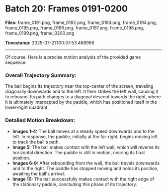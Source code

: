 # Batch 20: Frames 0191-0200

**Files:** frame_0191.png, frame_0192.png, frame_0193.png, frame_0194.png, frame_0195.png, frame_0196.png, frame_0197.png, frame_0198.png, frame_0199.png, frame_0200.png

**Timestamp:** 2025-07-21T00:37:53.468968

---

Of course. Here is a precise motion analysis of the provided game sequence.

### Overall Trajectory Summary:
The ball begins its trajectory near the top-center of the screen, traveling diagonally downwards and to the left. It then strikes the left wall, causing it to rebound. Its path changes to a diagonal descent towards the right, where it is ultimately intercepted by the paddle, which has positioned itself in the lower-right quadrant.

### Detailed Motion Breakdown:
*   **Images 1-4:** The ball moves at a steady speed downwards and to the left. In response, the paddle, initially at the far-right, begins moving left to track the ball's path.
*   **Image 5:** The ball makes contact with the left wall, which will reverse its horizontal direction. The paddle is still in motion, nearing its final position.
*   **Images 6-9:** After rebounding from the wall, the ball travels downwards and to the right. The paddle has stopped moving and holds its position, awaiting the ball's arrival.
*   **Image 10:** The ball successfully makes contact with the right edge of the stationary paddle, concluding this phase of its trajectory.
